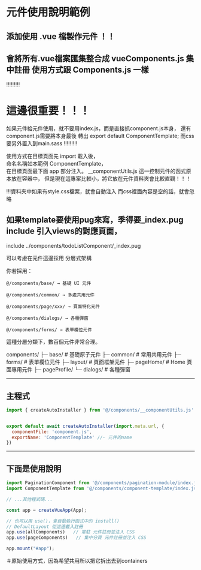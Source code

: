 # 元件使用說明範例

## 添加使用 .vue 檔製作元件 ！！

會將所有.vue檔案匯集整合成 vueComponents.js 集中註冊
使用方式跟 Components.js 一樣 
-------------------------------------------------------

!!!!!!!!!

# 這邊很重要！！！
如果元件給元件使用，就不要用index.js，而是直接抓component.js本身，
還有component.js需要將本身最後 轉出 export default ComponentTemplate;
而css 要另外置入到main.sass 
!!!!!!!!!

使用方式在目標頁面先 import 載入後，  
命名名稱如本範例 ComponentTemplate，  
在目標頁面最下面 app 部分注入。
__componentUtils.js  這一控制元件的函式原本放在容器中，
但是現在這專案比較小，將它放在元件資料夾會比較直觀！！！

!!!資料夾中如果有style.css檔案，就會自動注入 <head>
而css裡面內容是空的話，就會忽略


## 如果template要使用pug來寫，季得要_index.pug  include 引入views的對應頁面，

include ../components/todoListComponent/_index.pug



可以考慮在元件這邊採用
分層式架構

你若採用：

    @/components/base/ → 基礎 UI 元件

    @/components/common/ → 多處共用元件

    @/components/page/xxx/ → 頁面特化元件

    @/components/dialogs/ → 各種彈窗

    @/components/forms/ → 表單欄位元件

這種分層分類下，數百個元件非常合理。

components/
├─ base/           # 基礎原子元件
├─ common/         # 常用共用元件
├─ forms/          # 表單欄位元件
├─ layout/         # 頁面框架元件
├─ pageHome/       # Home 頁面專用元件
├─ pageProfile/
└─ dialogs/        # 各種彈窗



---

## 主程式

```js
import { createAutoInstaller } from '@/components/__componentUtils.js'


export default await createAutoInstaller(import.meta.url, {
  componentFile: 'component.js',
  exportName: 'ComponentTemplate' //- 元件的name
})

```

-----------------------------------------

## 下面是使用說明

```js
import PaginationComponent from '@/components/pagination-module/index.js'
import ComponentTemplate from '@/components/component-template/index.js'

// ...其他程式碼...

const app = createVueApp(App);

// 也可以用 use()，會自動執行函式中的 install()
// DefaultLayout 從這邊載入註冊
app.use(allComponents)   // 常駐 元件註冊並注入 CSS
app.use(pageComponents)   // 集中分頁 元件註冊並注入 CSS

app.mount("#app");

```
＃原始使用方式，因為希望共用所以把它拆出去到containers




